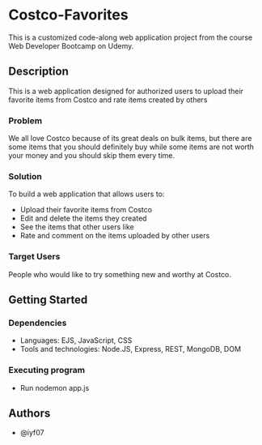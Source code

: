 # Costco-Favorites
This is a customized code-along web application project from the course Web Developer Bootcamp on Udemy.
 
## Description
This is a web application designed for authorized users to upload their favorite items from Costco and rate items created by others

### Problem
We all love Costco because of its great deals on bulk items, but there are some items that you should definitely buy while some items are not worth your money and you should skip them every time.

### Solution
To build a web application that allows users to:
* Upload their favorite items from Costco
* Edit and delete the items they created
* See the items that other users like
* Rate and comment on the items uploaded by other users


### Target Users
People who would like to try something new and worthy at Costco.

## Getting Started
### Dependencies
* Languages: EJS, JavaScript, CSS
* Tools and technologies: Node.JS, Express, REST, MongoDB, DOM

### Executing program
* Run nodemon app.js

## Authors
* @iyf07
